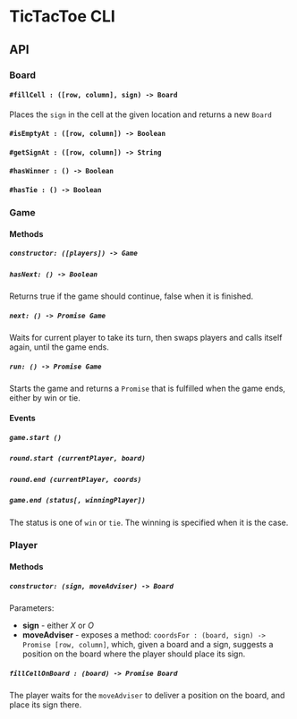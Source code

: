 # TicTacToe CLI

## API

### Board

#### `#fillCell : ([row, column], sign) -> Board`
Places the `sign` in the cell at the given location and returns a new `Board`

#### `#isEmptyAt : ([row, column]) -> Boolean`

#### `#getSignAt : ([row, column]) -> String`

#### `#hasWinner : () -> Boolean`

#### `#hasTie : () -> Boolean`

### Game

#### Methods

##### `constructor: ([players]) -> Game`

##### `hasNext: () -> Boolean`
Returns true if the game should continue, false when it is finished.

##### `next: () -> Promise Game`
Waits for current player to take its turn, then swaps players and calls itself again, until the game ends.

##### `run: () -> Promise Game`
Starts the game and returns a `Promise` that is fulfilled when the game ends, either by win or tie.

#### Events

##### `game.start ()`

##### `round.start (currentPlayer, board)`

##### `round.end (currentPlayer, coords)`

##### `game.end (status[, winningPlayer])`
The status is one of `win` or `tie`. The winning is specified when it is the case.

### Player
#### Methods

##### `constructor: (sign, moveAdviser) -> Board`
Parameters:
- __sign__ - either _X_ or _O_ 
- __moveAdviser__ - exposes a method: `coordsFor : (board, sign) -> Promise [row, column]`, which, given a board and a sign, suggests a position on the board where the player should place its sign.

##### `fillCellOnBoard : (board) -> Promise Board`
The player waits for the `moveAdviser` to deliver a position on the board, and place its sign there.